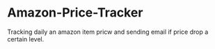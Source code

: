 # Amazon-Price-Tracker
Tracking daily an amazon item pricw and sending email if price drop a certain level.
